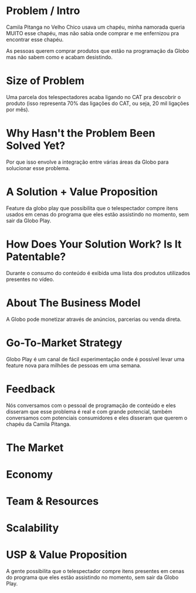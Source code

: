 # Problem / Intro

Camila Pitanga no Velho Chico usava um chapéu, minha namorada queria MUITO esse chapéu, mas não sabia onde comprar e me enfernizou pra encontrar esse chapéu.

As pessoas querem comprar produtos que estão na programação da Globo mas não sabem como e acabam desistindo. 

# Size of Problem

Uma parcela dos telespectadores acaba ligando no CAT pra descobrir o produto (isso representa 70% das ligações do CAT, ou seja, 20 mil ligações por mês).

# Why Hasn't the Problem Been Solved Yet?

Por que isso envolve a integração entre várias áreas da Globo para solucionar esse problema.

# A Solution + Value Proposition

Feature da globo play que possibilita que o telespectador compre itens usados em cenas do programa que eles estão assistindo no momento, sem sair da Globo Play.

# How Does Your Solution Work? Is It Patentable?

Durante o consumo do conteúdo é exibida uma lista dos produtos utilizados presentes no vídeo.

# About The Business Model

A Globo pode monetizar através de anúncios, parcerias ou venda direta.

# Go-To-Market Strategy

Globo Play é um canal  de fácil experimentação  onde é possível levar uma feature nova para milhões de pessoas em uma semana.

# Feedback

Nós conversamos com o pessoal de programação de conteúdo e eles disseram que esse problema é real e com grande potencial, também conversamos com potenciais consumidores e eles disseram que querem o chapéu da Camila Pitanga.

# The Market

# Economy

# Team & Resources

# Scalability

# USP & Value Proposition

A gente possibilita que o telespectador compre itens presentes em cenas do programa que eles estão assistindo no momento, sem sair da Globo Play.
